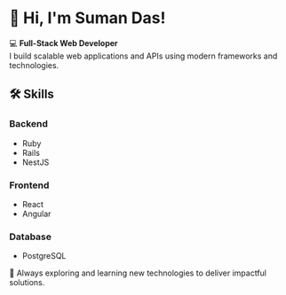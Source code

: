 # 👋 Hi, I'm Suman Das!

💻 **Full-Stack Web Developer**  
I build scalable web applications and APIs using modern frameworks and technologies.

## 🛠️ Skills

### **Backend**  
- Ruby  
- Rails  
- NestJS  

### **Frontend**  
- React  
- Angular  

### **Database**  
- PostgreSQL  

🎯 Always exploring and learning new technologies to deliver impactful solutions.  

